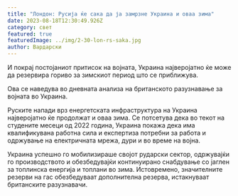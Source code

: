 ```yaml
---
title: "Лондон: Русија ќе сака да ја замрзне Украина и оваа зима"
date: 2023-08-18T12:30:49.926Z
category: свет
featured: true
featuredImage: ../img/2-30-lon-rs-saka.jpg
author: Вардарски
---
```

И покрај постојаниот притисок на војната, Украина најверојатно ќе може да резервира гориво за зимскиот период што се приближува.

Ова се наведува во дневната анализа на британското разузнавање за војната во Украина.

Руските напади врз енергетската инфраструктура на Украина најверојатно ќе продолжат и оваа зима. Се потсетува дека во текот на студените месеци од 2022 година, Украина покажа дека има квалификувана работна сила и експертиза потребни за работа и одржување на електричната мрежа, дури и во време на војна.

Украина успешно го мобилизираше својот рударски сектор, одржувајќи го производството и обезбедувајќи континуирано снабдување со јаглен за топлинска енергија и топлани во зима. Истовремено, значителните резерви на гас обезбедуваат дополнителна резерва, истакнуваат британските разузнавачи.